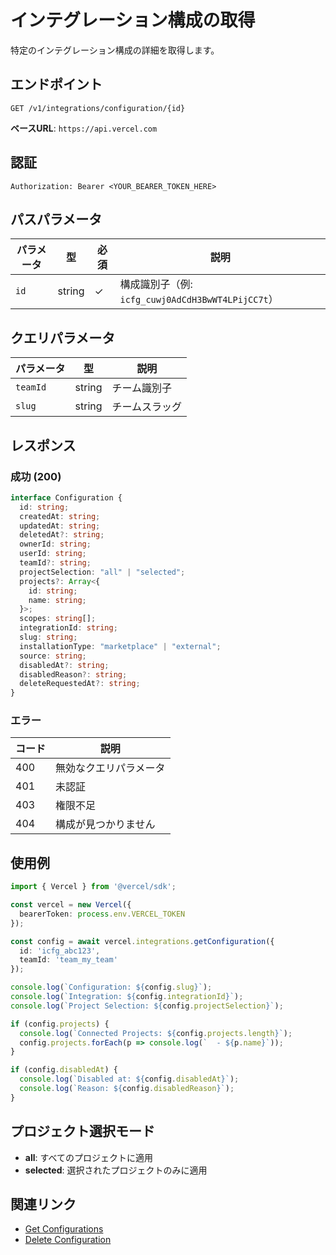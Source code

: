 # インテグレーション構成の取得

特定のインテグレーション構成の詳細を取得します。

## エンドポイント

```
GET /v1/integrations/configuration/{id}
```

**ベースURL**: `https://api.vercel.com`

## 認証

```
Authorization: Bearer <YOUR_BEARER_TOKEN_HERE>
```

## パスパラメータ

| パラメータ | 型 | 必須 | 説明 |
|----------|------|------|------|
| `id` | string | ✓ | 構成識別子（例: `icfg_cuwj0AdCdH3BwWT4LPijCC7t`） |

## クエリパラメータ

| パラメータ | 型 | 説明 |
|----------|------|------|
| `teamId` | string | チーム識別子 |
| `slug` | string | チームスラッグ |

## レスポンス

### 成功 (200)

```typescript
interface Configuration {
  id: string;
  createdAt: string;
  updatedAt: string;
  deletedAt?: string;
  ownerId: string;
  userId: string;
  teamId?: string;
  projectSelection: "all" | "selected";
  projects?: Array<{
    id: string;
    name: string;
  }>;
  scopes: string[];
  integrationId: string;
  slug: string;
  installationType: "marketplace" | "external";
  source: string;
  disabledAt?: string;
  disabledReason?: string;
  deleteRequestedAt?: string;
}
```

### エラー

| コード | 説明 |
|-------|------|
| 400 | 無効なクエリパラメータ |
| 401 | 未認証 |
| 403 | 権限不足 |
| 404 | 構成が見つかりません |

## 使用例

```typescript
import { Vercel } from '@vercel/sdk';

const vercel = new Vercel({
  bearerToken: process.env.VERCEL_TOKEN
});

const config = await vercel.integrations.getConfiguration({
  id: 'icfg_abc123',
  teamId: 'team_my_team'
});

console.log(`Configuration: ${config.slug}`);
console.log(`Integration: ${config.integrationId}`);
console.log(`Project Selection: ${config.projectSelection}`);

if (config.projects) {
  console.log(`Connected Projects: ${config.projects.length}`);
  config.projects.forEach(p => console.log(`  - ${p.name}`));
}

if (config.disabledAt) {
  console.log(`Disabled at: ${config.disabledAt}`);
  console.log(`Reason: ${config.disabledReason}`);
}
```

## プロジェクト選択モード

- **all**: すべてのプロジェクトに適用
- **selected**: 選択されたプロジェクトのみに適用

## 関連リンク

- [Get Configurations](/docs/services/vercel/docs/rest-api/reference/endpoints/integrations/get-configurations-for-the-authenticated-user-or-team.md)
- [Delete Configuration](/docs/services/vercel/docs/rest-api/reference/endpoints/integrations/delete-an-integration-configuration.md)
